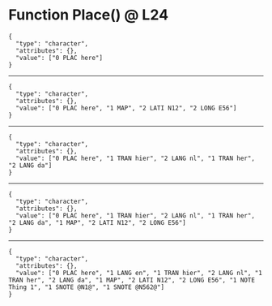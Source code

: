 # Function Place() @ L24

    {
      "type": "character",
      "attributes": {},
      "value": ["0 PLAC here"]
    }

---

    {
      "type": "character",
      "attributes": {},
      "value": ["0 PLAC here", "1 MAP", "2 LATI N12", "2 LONG E56"]
    }

---

    {
      "type": "character",
      "attributes": {},
      "value": ["0 PLAC here", "1 TRAN hier", "2 LANG nl", "1 TRAN her", "2 LANG da"]
    }

---

    {
      "type": "character",
      "attributes": {},
      "value": ["0 PLAC here", "1 TRAN hier", "2 LANG nl", "1 TRAN her", "2 LANG da", "1 MAP", "2 LATI N12", "2 LONG E56"]
    }

---

    {
      "type": "character",
      "attributes": {},
      "value": ["0 PLAC here", "1 LANG en", "1 TRAN hier", "2 LANG nl", "1 TRAN her", "2 LANG da", "1 MAP", "2 LATI N12", "2 LONG E56", "1 NOTE Thing 1", "1 SNOTE @N1@", "1 SNOTE @N562@"]
    }

